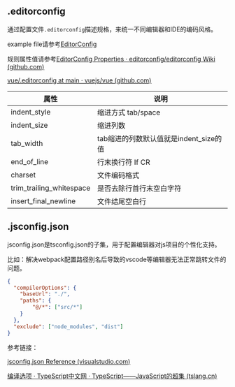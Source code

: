## .editorconfig

通过配置文件`.editorconfig`描述规格，来统一不同编辑器和IDE的编码风格。

example file请参考[EditorConfig](https://editorconfig.org/)

规则属性值请参考[EditorConfig Properties · editorconfig/editorconfig Wiki (github.com)](https://github.com/editorconfig/editorconfig/wiki/EditorConfig-Properties)

[vue/.editorconfig at main · vuejs/vue (github.com)](https://github.com/vuejs/vue/blob/main/.editorconfig)

| 属性                     | 说明                                   |
| ------------------------ | -------------------------------------- |
| indent_style             | 缩进方式 tab/space                     |
| indent_size              | 缩进列数                               |
| tab_width                | tab缩进的列数默认值就是indent_size的值 |
| end_of_line              | 行末换行符 If CR                       |
| charset                  | 文件编码格式                           |
| trim_trailing_whitespace | 是否去除行首行末空白字符               |
| insert_final_newline     | 文件结尾空白行                         |

## .jsconfig.json

jsconfig.json是tsconfig.json的子集，用于配置编辑器对js项目的个性化支持。

比如：解决webpack配置路径别名后导致的vscode等编辑器无法正常跳转文件的问题。

```json
{
  "compilerOptions": {
    "baseUrl": "./",
    "paths": {
        "@/*": ["src/*"]
    }
  },
  "exclude": ["node_modules", "dist"]
}
```

参考链接：

[jsconfig.json Reference (visualstudio.com)](https://code.visualstudio.com/docs/languages/jsconfig)

[编译选项 · TypeScript中文网 · TypeScript——JavaScript的超集 (tslang.cn)](https://www.tslang.cn/docs/handbook/compiler-options.html)